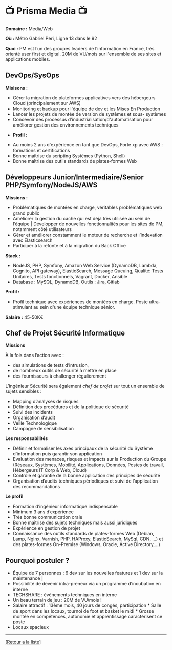 # 📺 Prisma Media 📺

**Domaine :** Media/Web

**Où :** Métro Gabriel Peri, Ligne 13 dans le 92

**Quoi :** PM est l’un des groupes leaders de l’information en France, très orienté user first et digital. 20M de VU/mois sur l'ensemble de ses sites et applications mobiles.

## DevOps/SysOps

**Misisons :** 

* Gérer la migration de plateformes applicatives vers des hébergeurs Cloud (principalement sur AWS)
* Monitoring et backup pour l'équipe de dev et les Mises En Production
* Lancer les projets de montée de version de systèmes et sous- systèmes
* Concevoir des processus d’industrialisation/d'automatisation pour améliorer gestion des environnements techniques

- **Profil :** 
* Au moins 2 ans d'expérience en tant que DevOps, Forte xp avec AWS : formations et certifications
* Bonne maîtrise du scripting Systèmes (Python, Shell)
* Bonne maîtrise des outils standards de plates-formes Web 

## Développeurs Junior/Intermediaire/Senior PHP/Symfony/NodeJS/AWS

**Missions :** 

* Problématiques de montées en charge, véritables problématiques web grand public
* Améliorer la gestion du cache qui est déjà très utilisée au sein de l’équipe | Développer de nouvelles fonctionnalités pour les sites de PM, notamment côté utilisateurs
* Gérer et améliorer constamment le moteur de recherche et l’indexation avec Elasticsearch
* Participer à la refonte et à la migration du Back Office	

**Stack :** 

* NodeJS, PHP, Symfony, Amazon Web Service (DynamoDB, Lambda, Cognito, API gateway), ElasticSearch, Message Queuing, Qualité: Tests Unitaires, Tests fonctionnels, Vagrant, Docker, Ansible
* Database : MySQL, DynamoDB, Outils : Jira, Gitlab

**Profil :** 

* Profil technique avec expériences de montées en charge. Poste ultra-stimulant au sein d'une équipe technique sénior.

**Salaire :** 45-50K€

## Chef de Projet Sécurité Informatique

**Missions**

À la fois dans l’action avec  :

* des simulations de tests d’intrusion, 
* de nombreux outils de sécurité à mettre en place 
* des fournisseurs à challenger régulièrement

L’ingénieur Sécurité sera également *chef de projet* sur tout un ensemble de sujets sensibles :

* Mapping d’analyses de risques
* Définition des procédures et de la politique de sécurité
* Suivi des incidents
* Organisation d’audit
* Veille Technologique
* Campagne de sensibilisation 

**Les responsabilités**

* Définir et formaliser les axes principaux de la sécurité du Système d’information puis garantir son application 	 		
* Evaluation des menaces, risques et impacts sur la Production du Groupe (Réseaux, Systèmes, Mobilité, Applications, Données, Postes de travail, Hébergeurs IT Corp & Web, Cloud)
* Contrôle et garantie de la bonne application des principes de sécurité	
* Organisation d’audits techniques périodiques et suivi de l’application des recommandations

**Le profil**

* Formation d’ingénieur informatique indispensable
* Minimum 3 ans d’expérience
* Très bonne communication orale
* Bonne maîtrise des sujets techniques mais aussi juridiques
* Expérience en gestion de projet
* Connaissance des outils standards de plates-formes Web (Debian, Lamp, Nginx, Varnish, PHP, HAProxy, ElasticSearch, MySql, CDN, ...) et des plates-formes On-Premise (Windows, Oracle, Active Directory,...)

## Pourquoi postuler ?

* Équipe de 7 personnes : 6 dev sur les nouvelles features et 1 dev sur la maintenance | 
* Possibilité de devenir intra-preneur via un programme d’incubation en interne
* TECHSHARE : événements techniques en interne
* Un beau terrain de jeu : 20M de VU/mois !
* Salaire attractif : 13ème mois, 40 jours de congés, participation * Salle de sport dans les locaux, tournoi de foot et basket le midi * Grosse montée en compétences, autonomie et apprentissage caractérisent ce poste
* Locaux spacieux


----
<a href="https://github.com/jlondiche/job-board-php/blob/master/00README.md">[Retour a la liste]</a>